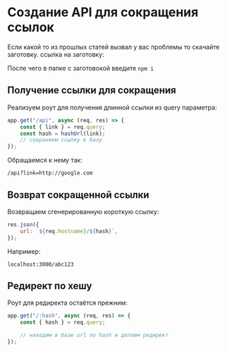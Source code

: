 # Создание API для сокращения ссылок

Если какой то из прошлых статей вызвал у вас проблемы
то скачайте заготовку.
ссылка на заготовку:

После чего в папке с заготовокой введите `npm i`

## Получение ссылки для сокращения

Реализуем роут для получения длинной ссылки из query параметра:

```js
app.get("/api", async (req, res) => {
    const { link } = req.query;
    const hash = hashUrl(link);
    // сохраняем ссылку в базу
});
```

Обращаемся к нему так:

```
/api?link=http://google.com
```

## Возврат сокращенной ссылки

Возвращаем сгенерированную короткую ссылку:

```js
res.json({
    url: `${req.hostname}/${hash}`,
});
```

Например:

```
localhost:3000/abc123
```

## Редирект по хешу

Роут для редиректа остаётся прежним:

```js
app.get("/:hash", async (req, res) => {
    const { hash } = req.query;

    // находим в базе url по hash и делаем редирект
});
```
